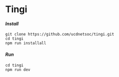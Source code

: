 # Tingi

#### _Install_

    git clone https://github.com/ucdnetsoc/tingi.git
    cd tingi
    npm run installall

#### _Run_

    cd tingi
    npm run dev
